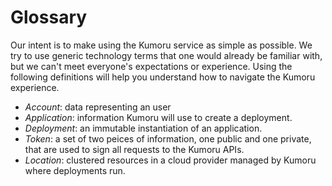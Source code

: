 # Glossary

Our intent is to make using the Kumoru service as simple as possible.  We try to use generic technology terms that one would already be familiar with, but we can't meet everyone's expectations or experience.  Using the following definitions will help you understand how to navigate the Kumoru experience.

- _Account_: data representing an user
- _Application_: information Kumoru will use to create a deployment.
- _Deployment_: an immutable instantiation of an application.
- _Token_: a set of two peices of information, one public and one private, that are used to sign all requests to the Kumoru APIs.
- _Location_: clustered resources in a cloud provider managed by Kumoru where deployments run.
